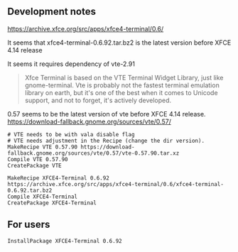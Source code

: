 ## Development notes
https://archive.xfce.org/src/apps/xfce4-terminal/0.6/

It seems that xfce4-terminal-0.6.92.tar.bz2  is the latest version before XFCE 4.14 release

It seems it requires dependency of vte-2.91

> Xfce Terminal is based on the VTE Terminal Widget Library, just like gnome-terminal. Vte is probably not the fastest terminal emulation library on earth, but it's one of the best when it comes to Unicode support, and not to forget, it's actively developed. 

0.57 seems to be the latest version of vte before XFCE 4.14 release.
https://download-fallback.gnome.org/sources/vte/0.57/


```
# VTE needs to be with vala disable flag
# VTE needs adjustment in the Recipe (change the dir version).
MakeRecipe VTE 0.57.90 https://download-fallback.gnome.org/sources/vte/0.57/vte-0.57.90.tar.xz
Compile VTE 0.57.90
CreatePackage VTE

MakeRecipe XFCE4-Terminal 0.6.92 https://archive.xfce.org/src/apps/xfce4-terminal/0.6/xfce4-terminal-0.6.92.tar.bz2
Compile XFCE4-Terminal
CreatePackage XFCE4-Terminal
```

## For users
`InstallPackage XFCE4-Terminal 0.6.92`
